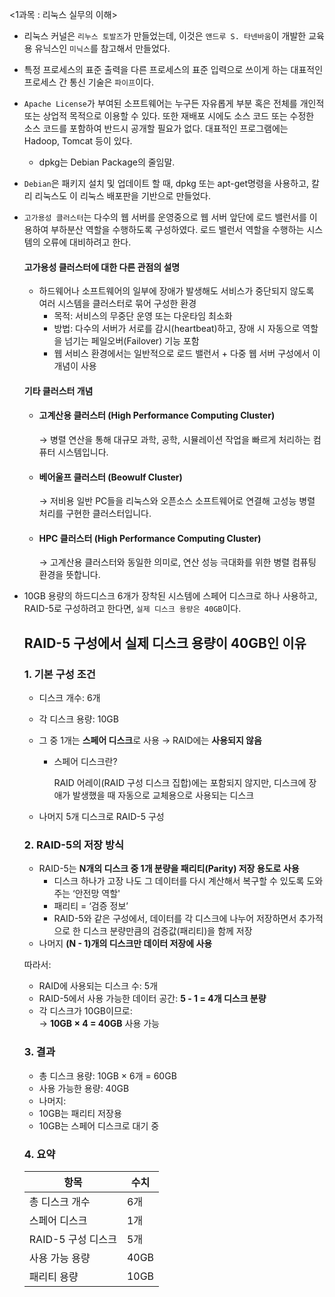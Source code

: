 
<1과목 : 리눅스 실무의 이해>

- 리눅스 커널은 `리누스 토발즈`가 만들었는데, 이것은 `앤드루 S. 타넨바움`이 개발한 교육용 유닉스인 `미닉스`를 참고해서 만들었다.

- 특정 프로세스의 표준 출력을 다른 프로세스의 표준 입력으로 쓰이게 하는 대표적인 프로세스 간 통신 기술은 `파이프`이다.

- `Apache License`가 부여된 소프트웨어는 누구든 자유롭게 부분 혹은 전체를 개인적 또는 상업적 목적으로 이용할 수 있다. 또한 재배포 시에도 소스 코드 또는 수정한 소스 코드를 포함하여 반드시 공개할 필요가 없다. 대표적인 프로그램에는 Hadoop, Tomcat 등이 있다.
    - dpkg는 Debian Package의 줄임말.

- `Debian`은 패키지 설치 및 업데이트 할 때, dpkg 또는 apt-get명령을 사용하고, 칼리 리눅스도 이 리눅스 배포판을 기반으로 만들었다.

- `고가용성 클러스터`는 다수의 웹 서버를 운영중으로 웹 서버 앞단에 로드 밸런서를 이용하여 부하분산 역할을 수행하도록 구성하였다. 로드 밸런서 역할을 수행하는 시스템의 오류에 대비하려고 한다.
    
    <h4>고가용성 클러스터에 대한 다른 관점의 설명</h4>

    - 하드웨어나 소프트웨어의 일부에 장애가 발생해도 서비스가 중단되지 않도록 여러 시스템을 클러스터로 묶어 구성한 환경
        - 목적: 서비스의 무중단 운영 또는 다운타임 최소화
        - 방법: 다수의 서버가 서로를 감시(heartbeat)하고, 장애 시 자동으로 역할을 넘기는 페일오버(Failover) 기능 포함
        - 웹 서비스 환경에서는 일반적으로 로드 밸런서 + 다중 웹 서버 구성에서 이 개념이 사용

    <h4>기타 클러스터 개념</h4>

    - <h4>고계산용 클러스터 (High Performance Computing Cluster)</h4>
    
        → 병렬 연산을 통해 대규모 과학, 공학, 시뮬레이션 작업을 빠르게 처리하는 컴퓨터 시스템입니다.

    - <h4>베어울프 클러스터 (Beowulf Cluster)</h4>

        → 저비용 일반 PC들을 리눅스와 오픈소스 소프트웨어로 연결해 고성능 병렬 처리를 구현한 클러스터입니다.

    - <h4>HPC 클러스터 (High Performance Computing Cluster)</h4>

        → 고계산용 클러스터와 동일한 의미로, 연산 성능 극대화를 위한 병렬 컴퓨팅 환경을 뜻합니다.

- 10GB 용량의 하드디스크 6개가 장착된 시스템에 스페어 디스크로 하나 사용하고, RAID-5로 구성하려고 한다면, `실제 디스크 용량은 40GB`이다.

    ## RAID-5 구성에서 실제 디스크 용량이 40GB인 이유

    ### 1. 기본 구성 조건
    - 디스크 개수: 6개
    - 각 디스크 용량: 10GB
    - 그 중 1개는 **스페어 디스크**로 사용 → RAID에는 **사용되지 않음**
        - 스페어 디스크란?
            
            RAID 어레이(RAID 구성 디스크 집합)에는 포함되지 않지만, 디스크에 장애가 발생했을 때 자동으로 교체용으로 사용되는 디스크

    - 나머지 5개 디스크로 RAID-5 구성

    ### 2. RAID-5의 저장 방식
    - RAID-5는 **N개의 디스크 중 1개 분량을 패리티(Parity) 저장 용도로 사용**
        - 디스크 하나가 고장 나도 그 데이터를 다시 계산해서 복구할 수 있도록 도와주는 ‘안전망 역할'
        - 패리티 = ‘검증 정보’
        - RAID-5와 같은 구성에서, 데이터를 각 디스크에 나누어 저장하면서 추가적으로 한 디스크 분량만큼의 검증값(패리티)을 함께 저장
    - 나머지 **(N - 1)개의 디스크만 데이터 저장에 사용**

    따라서:

    - RAID에 사용되는 디스크 수: 5개
    - RAID-5에서 사용 가능한 데이터 공간: **5 - 1 = 4개 디스크 분량**
    - 각 디스크가 10GB이므로:  
    → **10GB × 4 = 40GB** 사용 가능

    ### 3. 결과
    - 총 디스크 용량: 10GB × 6개 = 60GB
    - 사용 가능한 용량: 40GB
    - 나머지:
    - 10GB는 패리티 저장용
    - 10GB는 스페어 디스크로 대기 중

    ### 4. 요약
    | 항목            | 수치  |
    |----------------|--------|
    | 총 디스크 개수 | 6개    |
    | 스페어 디스크  | 1개    |
    | RAID-5 구성 디스크 | 5개 |
    | 사용 가능 용량 | 40GB   |
    | 패리티 용량    | 10GB   |
